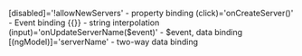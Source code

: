 [disabled]='!allowNewServers' - property binding
(click)='onCreateServer()' - Event binding
{{}} - string interpolation
(input)='onUpdateServerName($event)' - $event, data binding
[(ngModel)]='serverName' - two-way data binding
